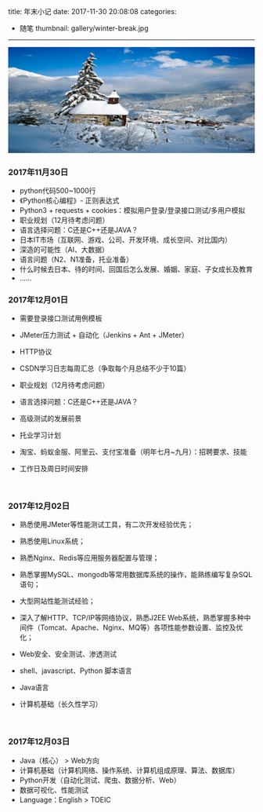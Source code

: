 title: 年末小记
date: 2017-11-30 20:08:08
categories:
- 随笔
thumbnail: gallery/winter-break.jpg
------
![](gallery/winter-break.jpg "")

### 2017年11月30日

-  python代码500~1000行
-  《Python核心编程》- 正则表达式
-  Python3 + requests + cookies：模拟用户登录/登录接口测试/多用户模拟
-  职业规划（12月待考虑问题）
  -  语言选择问题：C还是C++还是JAVA？
  -  日本IT市场（互联网、游戏、公司、开发环境、成长空间、对比国内）
  -  深造的可能性（AI、大数据）
  -  语言问题（N2、N1准备，托业准备）
  -  什么时候去日本、待的时间、回国后怎么发展、婚姻、家庭、子女成长及教育
  -  ......




### 2017年12月01日

-  需要登录接口测试用例模板
-  JMeter压力测试 + 自动化（Jenkins + Ant + JMeter）
-  HTTP协议
-  CSDN学习日志每周汇总（争取每个月总结不少于10篇）
-  职业规划（12月待考虑问题）
  - 语言选择问题：C还是C++还是JAVA？
  - 高级测试的发展前景
  - 托业学习计划
  - 淘宝、蚂蚁金服、阿里云、支付宝准备（明年七月~九月）：招聘要求、技能
  - 工作日及周日时间安排

      ​


### 2017年12月02日

- 熟悉使用JMeter等性能测试工具，有二次开发经验优先；

- 熟悉使用Linux系统；

- 熟悉Nginx、Redis等应用服务器配置与管理；

- 熟悉掌握MySQL、mongodb等常用数据库系统的操作，能熟练编写复杂SQL语句；

- 大型网站性能测试经验；

- 深入了解HTTP、TCP/IP等网络协议，熟悉J2EE Web系统，熟悉掌握多种中间件（Tomcat、Apache、Nginx、MQ等）各项性能参数设置、监控及优化；

- Web安全、安全测试、渗透测试

- shell、javascript、Python 脚本语言

- Java语言

- 计算机基础（长久性学习）

  ​

### 2017年12月03日

- Java（核心） >  Web方向
- 计算机基础（计算机网络、操作系统、计算机组成原理、算法、数据库）
- Python开发（自动化测试、爬虫、数据分析、Web）
- 数据可视化、性能测试
- Language：English >  TOEIC

